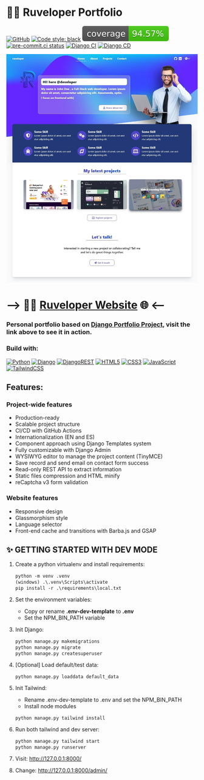 # 🐱‍💻 Ruveloper Portfolio

[![GitHub](https://img.shields.io/github/license/ruveloper/django-portfolio-project)](https://www.mit.edu/~amini/LICENSE.md)
[![Code style: black](https://img.shields.io/badge/code%20style-black-000000.svg)](https://github.com/psf/black)
![Coverage Status](./media/default/coverage-badge.svg?dummy=8484744)
[![pre-commit.ci status](https://results.pre-commit.ci/badge/github/ruveloper/ruveloper-portfolio/main.svg)](https://results.pre-commit.ci/latest/github/ruveloper/ruveloper-portfolio/main)
[![Django CI](https://github.com/ruveloper/ruveloper-portfolio/actions/workflows/django_ci.yaml/badge.svg?branch=main)](https://github.com/ruveloper/ruveloper-portfolio/actions/workflows/django_ci.yaml)
[![Django CD](https://github.com/ruveloper/ruveloper-portfolio/actions/workflows/django_cd.yaml/badge.svg?branch=main)](https://github.com/ruveloper/ruveloper-portfolio/actions/workflows/django_cd.yaml)

![Home preview](/media/default/porfolio_preview/ruveloper-portfolio.jpg "Home preview")

# --> 👨‍💻 [Ruveloper Website](https://www.ruveloper.dev) 🌐 <--

### Personal portfolio based on [Django Portfolio Project](https://github.com/ruveloper/django-portfolio-project), visit the link above to see it in action.

### Build with:

[![Python](https://img.shields.io/badge/python-3670A0?style=for-the-badge&logo=python&logoColor=white)](https://www.python.org/)
[![Django](https://img.shields.io/badge/Django-092E20?style=for-the-badge&logo=django&logoColor=white)](http://www.djangoproject.com/)
[![DjangoREST](https://img.shields.io/badge/DJANGO-REST-ff1709?style=for-the-badge&logo=django&logoColor=white&color=ff1709&labelColor=gray)](https://www.django-rest-framework.org/)
[![HTML5](https://img.shields.io/badge/html5-%23E34F26.svg?style=for-the-badge&logo=html5&logoColor=white)](https://developer.mozilla.org/docs/Web/HTML)
[![CSS3](https://img.shields.io/badge/css3-%231572B6.svg?style=for-the-badge&logo=css3&logoColor=white)](https://developer.mozilla.org/docs/Web/CSS)
[![JavaScript](https://img.shields.io/badge/javascript-%23323330.svg?style=for-the-badge&logo=javascript&logoColor=%23F7DF1E)](https://developer.mozilla.org/docs/Web/JavaScript)
[![TailwindCSS](https://img.shields.io/badge/tailwindcss-%2338B2AC.svg?style=for-the-badge&logo=tailwind-css&logoColor=white)](https://tailwindui.com/)

## Features:

### Project-wide features

- Production-ready
- Scalable project structure
- CI/CD with GitHub Actions
- Internationalization (EN and ES)
- Component approach using Django Templates system
- Fully customizable with Django Admin
- WYSIWYG editor to manage the project content (TinyMCE)
- Save record and send email on contact form success
- Read-only REST API to extract information
- Static files compression and HTML minify
- reCaptcha v3 form validation

### Website features

- Responsive design
- Glassmorphism style
- Language selector
- Front-end cache and transitions with Barba.js and GSAP

## ✨ GETTING STARTED WITH DEV MODE

1. Create a python virtualenv and install requirements:
   ```
   python -m venv .venv
   (windows) .\.venv\Scripts\activate
   pip install -r .\requirements\local.txt
   ```

2. Set the environment variables:
    - Copy or rename **.env-dev-template** to **.env**
    - Set the NPM_BIN_PATH variable


3. Init Django:
   ```
   python manage.py makemigrations
   python manage.py migrate
   python manage.py createsuperuser
   ```

4. [Optional] Load default/test data:
   ```
   python manage.py loaddata default_data
   ```


4. Init Tailwind:
    - Rename .env-dev-template to .env and set the NPM_BIN_PATH
    - Install node modules

   ```
   python manage.py tailwind install
   ```

5. Run both tailwind and dev server:
   ```
   python manage.py tailwind start
   python manage.py runserver
   ```

6. Visit: http://127.0.0.1:8000/

7. Change: http://127.0.0.1:8000/admin/
